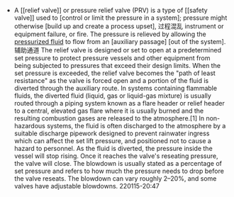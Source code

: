 - A [[relief valve]] or pressure relief valve (PRV) is a type of [[safety valve]] used to [control or limit the pressure in a system]; pressure might otherwise [build up and create a process upset], 过程混乱 instrument or equipment failure, or fire. The pressure is relieved by allowing the [pressurized fluid](((UFdxj2PZe))) to flow from an [auxiliary passage] [out of the system]. 辅助通道 The relief valve is designed or set to open at a predetermined set pressure to protect pressure vessels and other equipment from being subjected to pressures that exceed their design limits. When the set pressure is exceeded, the relief valve becomes the "path of least resistance" as the valve is forced open and a portion of the fluid is diverted through the auxiliary route. In systems containing flammable fluids, the diverted fluid (liquid, gas or liquid-gas mixture) is usually routed through a piping system known as a flare header or relief header to a central, elevated gas flare where it is usually burned and the resulting combustion gases are released to the atmosphere.[1] In non-hazardous systems, the fluid is often discharged to the atmosphere by a suitable discharge pipework designed to prevent rainwater ingress which can affect the set lift pressure, and positioned not to cause a hazard to personnel. As the fluid is diverted, the pressure inside the vessel will stop rising. Once it reaches the valve's reseating pressure, the valve will close. The blowdown is usually stated as a percentage of set pressure and refers to how much the pressure needs to drop before the valve reseats. The blowdown can vary roughly 2–20%, and some valves have adjustable blowdowns.
220115-20:47
